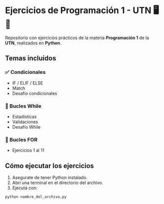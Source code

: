 # Ejercicios de Programación 1 - UTN 🖥️🐍

Repositorio con ejercicios prácticos de la materia **Programación 1** de la **UTN**, realizados en **Python**.

## Temas incluidos

### ✅ Condicionales
- IF / ELIF / ELSE
- Match
- Desafío condicionales

### 🔁 Bucles While
- Estadísticas
- Validaciones
- Desafío While

### 🔂 Bucles FOR
- Ejercicios 1 al 11

## Cómo ejecutar los ejercicios

1. Asegurate de tener Python instalado.
2. Abrí una terminal en el directorio del archivo.
3. Ejecutá con:

```bash
python nombre_del_archivo.py
